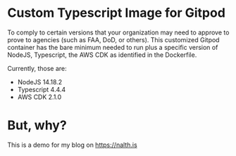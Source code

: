 # Custom Typescript Image for Gitpod

To comply to certain versions that your organization may need to approve to prove to agencies (such as FAA, DoD, or others).
This customized Gitpod container has the bare minimum needed to run plus a specific version of NodeJS, Typescript, the AWS CDK as identified in the Dockerfile.

Currently, those are:
  * NodeJS 14.18.2
  * Typescript 4.4.4
  * AWS CDK 2.1.0

# But, why?

This is a demo for my blog on https://nalth.is